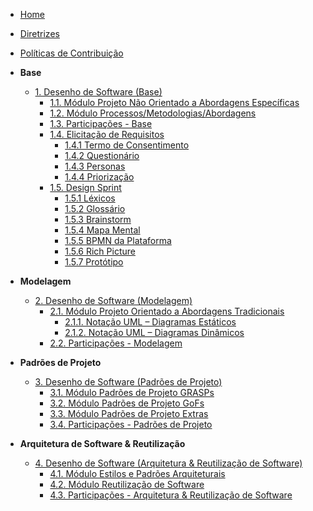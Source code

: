 <!-- docs/_sidebar.md -->

- [Home](./README.md)
- [Diretrizes](./Diretrizes/Diretrizes.md)
- [Políticas de Contribuição](./CONTRIBUTING.md)

- **Base**

  - [1. Desenho de Software (Base)](./Base/1.Base.md)
    - [1.1. Módulo Projeto Não Orientado a Abordagens Específicas](./Base/1.1.AbordagemNaoEspecifica.md)
    - [1.2. Módulo Processos/Metodologias/Abordagens](./Base/1.2.ProcessosMetodologiasAbordagens.md)
    - [1.3. Participações - Base](./Base/1.3.ParticipacoesBase.md)
    - [1.4. Elicitação de Requisitos](./Base/ElicitacaoRequisitos/Elicitacao.md)
      - [1.4.1 Termo de Consentimento](./Base/ElicitacaoRequisitos/TermoConsentimento.md)
      - [1.4.2 Questionário](./Base/ElicitacaoRequisitos/Questionario.md)
      - [1.4.3 Personas](./Base/ElicitacaoRequisitos/Personas.md)
      - [1.4.4 Priorização](./Base/ElicitacaoRequisitos/Priorizacao.md)
    - [1.5. Design Sprint](./Base/DesignSprint.md)  
      - [1.5.1 Léxicos](./Base/Lexicos.md)
      - [1.5.2 Glossário](./Base/Glossario.md)
      - [1.5.3 Brainstorm](./Base/Brainstorm.md)
      - [1.5.4 Mapa Mental](./Base/MapaMental.md)
      - [1.5.5 BPMN da Plataforma](./Base/BPMN.md)
      - [1.5.6 Rich Picture](./Base/RichPicture.md)
      - [1.5.7 Protótipo](./Base/Prototipo.md)

- **Modelagem**
  - [2. Desenho de Software (Modelagem)](/docs/Modelagem/2.Modelagem.md)
    - [2.1. Módulo Projeto Orientado a Abordagens Tradicionais](/docs/Modelagem/2.1.ModelagemTradicional.md)
      - [2.1.1. Notação UML – Diagramas Estáticos](/docs/Modelagem/2.1.1.UMLEstaticos.md)
      - [2.1.2. Notação UML – Diagramas Dinâmicos](/docs/Modelagem/2.1.2.UMLDinamicos.md)
    - [2.2. Participações - Modelagem](/docs/Modelagem/2.2.ParticipacoesModelagem.md)

- **Padrões de Projeto**
  - [3. Desenho de Software (Padrões de Projeto)](/docs/PadroesDeProjeto/3.PadroesDeProjeto.md)
    - [3.1. Módulo Padrões de Projeto GRASPs](/docs/PadroesDeProjeto/3.1.GRASPs.md)
    - [3.2. Módulo Padrões de Projeto GoFs](/docs/PadroesDeProjeto/3.2.GoFs.md)
    - [3.3. Módulo Padrões de Projeto Extras](/docs/PadroesDeProjeto/3.3.PadroesExtra.md)
    - [3.4. Participações - Padrões de Projeto](/docs/PadroesDeProjeto/3.4.ParticipacoesPadroes.md)

- **Arquitetura de Software & Reutilização**
  - [4. Desenho de Software (Arquitetura & Reutilização de Software)](/docs/ArquiteturaReutilizacao/4.ArquiteturaReutilizacao.md)
    - [4.1. Módulo Estilos e Padrões Arquiteturais](/docs/ArquiteturaReutilizacao/4.1.PadroesArquiteturais.md)
    - [4.2. Módulo Reutilização de Software](/docs/ArquiteturaReutilizacao/4.2.ReutilizacaoDeSoftware.md)
    - [4.3. Participações - Arquitetura & Reutilização de Software](/docs/ArquiteturaReutilizacao/4.3.ParticipacoesArqReutilizacao.md)
